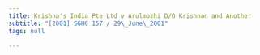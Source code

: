 ```yaml
---
title: Krishna's India Pte Ltd v Arulmozhi D/O Krishnan and Another
subtitle: "[2001] SGHC 157 / 29\_June\_2001"
tags: null

---
```


